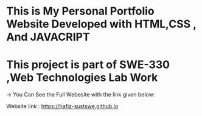 # This is My Personal Portfolio Website Developed with HTML,CSS , And JAVACRIPT
# This project is part of SWE-330 ,Web Technologies Lab Work 

->  You Can See the Full Webesite with the link given below:

Website link : https://hafiz-sustswe.github.io
